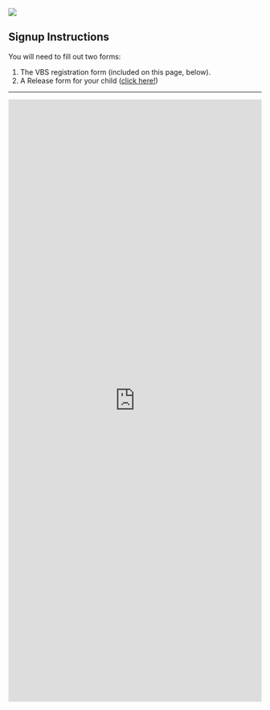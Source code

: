 
<img src="http://3.cdn06.v.ecc12.com/bundles/ecc12prhome/images/VBS-Banner-2013.jpg?b8861e" /><br clear="right"/>

## Signup Instructions

You will need to fill out two forms:

1. The VBS registration form (included on this page, below).
2. A Release form for your child (<a href="/page/child_release_form">click here!</a>)

---

<iframe src="https://docs.google.com/forms/d/1ZiPUV5o7CdNMAYDhey_Iu86vOXJZWqWD6eraP_6DmVQ/viewform?embedded=true" width="100%" height="1200" frameborder="0" marginheight="0" marginwidth="0">Loading...</iframe>
